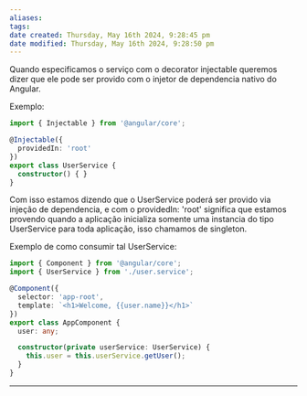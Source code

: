 ```yaml
---
aliases: 
tags: 
date created: Thursday, May 16th 2024, 9:28:45 pm
date modified: Thursday, May 16th 2024, 9:28:50 pm
---
```

Quando especificamos o serviço com o decorator injectable queremos dizer que ele pode ser provido com o injetor de dependencia nativo do Angular.

Exemplo:

```typescript
import { Injectable } from '@angular/core';

@Injectable({
  providedIn: 'root'
})
export class UserService {
  constructor() { }
}
```

Com isso estamos dizendo que o UserService poderá ser provido via injeção de dependencia, e com o providedIn: 'root' significa que estamos provendo quando a aplicação inicializa somente uma instancia do tipo UserService para toda aplicação, isso chamamos de singleton.

Exemplo de como consumir tal UserService:

```typescript
import { Component } from '@angular/core';
import { UserService } from './user.service';

@Component({
  selector: 'app-root',
  template: `<h1>Welcome, {{user.name}}</h1>`
})
export class AppComponent {
  user: any;

  constructor(private userService: UserService) {
    this.user = this.userService.getUser();
  }
}
```

---